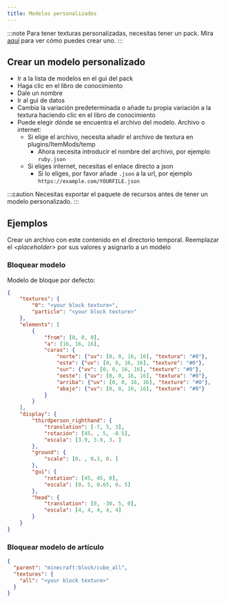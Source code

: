 ```yaml
---
title: Modelos personalizados
---
```


:::note Para tener texturas personalizadas, necesitas tener un pack. Mira [aquí](pack.md#create-a-pack) para ver cómo puedes crear uno. :::

## Crear un modelo personalizado

* Ir a la lista de modelos en el gui del pack
* Haga clic en el libro de conocimiento
* Dale un nombre
* Ir al gui de datos
* Cambia la variación predeterminada o añade tu propia variación a la textura haciendo clic en el libro de conocimiento
* Puede elegir dónde se encuentra el archivo del modelo. Archivo o internet:
    * Si elige el archivo, necesita añadir el archivo de textura en plugins/ItemMods/temp
        * Ahora necesita introducir el nombre del archivo, por ejemplo `ruby.json`
    * Si eliges internet, necesitas el enlace directo a json
        * Si lo eliges, por favor añade `.json` a la url, por ejemplo `https://example.com/YOURFILE.json`

:::caution Necesitas exportar el paquete de recursos antes de tener un modelo personalizado. :::

## Ejemplos

Crear un archivo con este contenido en el directorio temporal. Reemplazar el *\<placeholder\>* por sus valores y asignarlo a un modelo

### Bloquear modelo

Modelo de bloque por defecto:
```json title="block.json"
{
    "textures": {
        "0": "<your block texture>",
        "particle": "<your block texture>"
    },
    "elements": [
        {
            "from": [0, 0, 0],
            "a": [16, 16, 16],
            "caras": {
                "norte": {"uv": [0, 0, 16, 16], "textura": "#0"},
                "este": {"uv": [0, 0, 16, 16], "texture": "#0"},
                "sur": {"uv": [0, 0, 16, 16], "texture": "#0"},
                "oeste": {"uv": [0, 0, 16, 16], "textura": "#0"},
                "arriba": {"uv": [0, 0, 16, 16], "texture": "#0"},
                "abajo": {"uv": [0, 0, 16, 16], "texture": "#0"}
            }
        }
    ],
    "display": {
        "thirdperson_righthand": {
            "translation": [-7, 5, 3],
            "rotación": [45. , 5, -8.5],
            "escala": [3.9, 3.9, 3. ]
        },
        "ground": {
            "scale": [0. , 0.3, 0. ]
        },
        "gui": {
            "rotation": [45, 45, 0],
            "escala": [0. 5, 0.65, 0. 5]
        },
        "head": {
            "translation": [0, -30. 5, 0],
            "escala": [4, 4, 4, 4, 4]
        }
    }
}

```

### Bloquear modelo de artículo

```json title="block_item.json"
{
  "parent": "minecraft:block/cube_all",
  "textures": {
    "all": "<your block texture>"
  }
}
```
